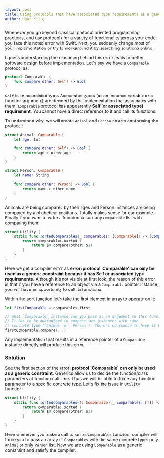```yaml
---
layout: post
title: Using protocols that have associated type requirements as a generic constraint 
author: Uğur Kılıç
---
```


Whenever you go beyond classical protocol oriented programming practices, and use protocols for a variety of functionality across your code; you face this noted error with Swift. Next, you suddenly change most of your implementation or try to workaround it by searching solutions online.

I guess understanding the reasoning behind this error leads to better software design before implementation. Let's say we have a `Comparable` protocol as: 

```swift
protocol Comparable {
    func compare(other: Self) -> Bool
}
```

`Self` is an associated type. Associated types (as an instance variable or a function argument) are decided by the implementation that associates with them. `Comparable` protocol has appearently **Self (or associated type) requirement**. You cannot have a direct reference to it and call its functions.

To understand why, we will create `Animal` and `Person` structs conforming the protocol:

```swift
struct Animal: Comparable {
    let age: Int

    func compare(other: Self) -> Bool {
        return age > other.age
    }
}

struct Person: Comparable {
    let name: String

    func compare(other: Person) -> Bool {
        return name > other.name
    }
}
```

Animals are being compared by their ages and Person instances are being compared by alphabetical positions. 
Totally makes sense for our example. Finally if you want to write a function to sort any `Comparable` list with comparing them:

```swift
struct Utility {
    static func sortedComparables(_ comparables: [Comparable]) -> [Comparable] {
        return comparables.sorted {
            return $0.compare(other: $1)
        }
    }
}
```

Here we get a compiler error as **error: protocol 'Comparable' can only be used as a generic constraint because it has Self or associated type requirements**. Although it's not visible at first look, the reason of this error is that if you have a reference to an object via a `Comparable` pointer instance, you will have an opportunity to call its functions.

Within the sort function let's take the first element in array to operate on it:

```swift
let firstComparable = comparables.first

// What `Comparable` instance can you pass as an argument to this function? 
// It has to be guaranteed to compare two instances with same 
// concrete type (`Animal` or `Person`). There's no chance to have it here!
firstComparable.compare(...)
```

Any implementation that results in a reference pointer of a `Comparable` instance directly will produce this error.

### Solution

See the first section of the error: **protocol 'Comparable' can only be used as a generic constraint**. Generics allow us to decide the function/class parameters at function call time. Thus we will be able to force any function parameter to a specific concrete type. Let's fix the issue in `Utility` function:

```swift
struct Utility {
    static func sortedComparables<T: Comparable>(_ comparables: [T]) -> [T] {
        return comparables.sorted {
            return $0.compare(other: $1)
        }
    }
}
```

Here whenever you make a call to `sortedComparables` function, compiler will force you to pass an array of `Comparables` with the same concrete type: only `Animal` or only `Person` list. Now we are using `Comparable` as a generic constraint and satisfy the compiler.
